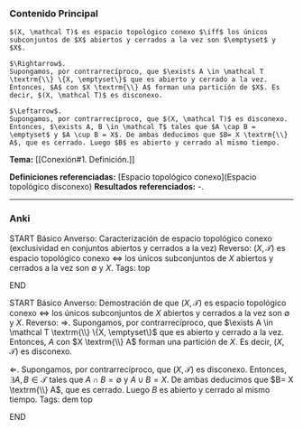 ### Contenido Principal

```ad-proposition
$(X, \mathcal T)$ es espacio topológico conexo $\iff$ los únicos subconjuntos de $X$ abiertos y cerrados a la vez son $\emptyset$ y $X$.
```

```ad-proof
$\Rightarrow$.
Supongamos, por contrarrecíproco, que $\exists A \in \mathcal T \textrm{\\} \{X, \emptyset\}$ que es abierto y cerrado a la vez. Entonces, $A$ con $X \textrm{\\} A$ forman una partición de $X$. Es decir, $(X, \mathcal T)$ es disconexo.

$\Leftarrow$.
Supongamos, por contrarrecíproco, que $(X, \mathcal T)$ es disconexo. Entonces, $\exists A, B \in \mathcal T$ tales que $A \cap B = \emptyset$ y $A \cup B = X$. De ambas deducimos que $B= X \textrm{\\} A$, que es cerrado. Luego $B$ es abierto y cerrado al mismo tiempo.
```

**Tema:** [[Conexión#1. Definición.]]

**Definiciones referenciadas:** [Espacio topológico conexo](Espacio topológico disconexo)
**Resultados referenciados:** -.

---
### Anki

START
Básico
Anverso: Caracterización de espacio topológico conexo (exclusividad en conjuntos abiertos y cerrados a la vez)
Reverso: $(X, \mathcal T)$ es espacio topológico conexo $\iff$ los únicos subconjuntos de $X$ abiertos y cerrados a la vez son $\emptyset$ y $X$.
Tags: top
<!--ID: 1732364239631-->
END

START
Básico
Anverso: Demostración de que $(X, \mathcal T)$ es espacio topológico conexo $\iff$ los únicos subconjuntos de $X$ abiertos y cerrados a la vez son $\emptyset$ y $X$.
Reverso: $\Rightarrow$.
Supongamos, por contrarrecíproco, que $\exists A \in \mathcal T \textrm{\\} \{X, \emptyset\}$ que es abierto y cerrado a la vez. Entonces, $A$ con $X \textrm{\\} A$ forman una partición de $X$. Es decir, $(X, \mathcal T)$ es disconexo.

$\Leftarrow$.
Supongamos, por contrarrecíproco, que $(X, \mathcal T)$ es disconexo. Entonces, $\exists A, B \in \mathcal T$ tales que $A \cap B = \emptyset$ y $A \cup B = X$. De ambas deducimos que $B= X \textrm{\\} A$, que es cerrado. Luego $B$ es abierto y cerrado al mismo tiempo.
Tags: dem top
<!--ID: 1732364239633-->
END


